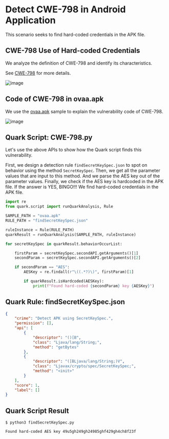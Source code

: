 # Detect CWE-798 in Android Application

This scenario seeks to find hard-coded credentials in the APK file.

## CWE-798 Use of Hard-coded Credentials

We analyze the definition of CWE-798 and identify its characteristics.

See [CWE-798](https://cwe.mitre.org/data/definitions/798.html) for more
details.

![image](https://i.imgur.com/0G9APpf.jpg)

## Code of CWE-798 in ovaa.apk

We use the [ovaa.apk](https://github.com/oversecured/ovaa) sample to
explain the vulnerability code of CWE-798.

![image](https://i.imgur.com/ikaJlDW.jpg)

## Quark Script: CWE-798.py

Let\'s use the above APIs to show how the Quark script finds this
vulnerability.

First, we design a detection rule `findSecretKeySpec.json` to spot on
behavior using the method `SecretKeySpec`. Then, we get all the
parameter values that are input to this method. And we parse the AES key
out of the parameter values. Finally, we check if the AES key is
hardcoded in the APK file. If the answer is YES, BINGO!!! We find
hard-coded credentials in the APK file.

``` python
import re
from quark.script import runQuarkAnalysis, Rule

SAMPLE_PATH = "ovaa.apk"
RULE_PATH = "findSecretKeySpec.json"

ruleInstance = Rule(RULE_PATH)
quarkResult = runQuarkAnalysis(SAMPLE_PATH, ruleInstance)

for secretKeySpec in quarkResult.behaviorOccurList:

    firstParam = secretKeySpec.secondAPI.getArguments()[1]
    secondParam = secretKeySpec.secondAPI.getArguments()[2]

    if secondParam == "AES":
        AESKey = re.findall(r"\((.*?)\)", firstParam)[1]

        if quarkResult.isHardcoded(AESKey):
            print(f"Found hard-coded {secondParam} key {AESKey}")
```

## Quark Rule: findSecretKeySpec.json

``` json
{
    "crime": "Detect APK using SecretKeySpec.",
    "permission": [],
    "api": [
        {
            "descriptor": "()[B",
            "class": "Ljava/lang/String;",
            "method": "getBytes"
        },
        {
            "descriptor": "([BLjava/lang/String;)V",
            "class": "Ljavax/crypto/spec/SecretKeySpec;",
            "method": "<init>"
        }
    ],
    "score": 1,
    "label": []
}
```

## Quark Script Result

``` TEXT
$ python3 findSecretKeySpec.py 

Found hard-coded AES key 49u5gh249gh24985ghf429gh4ch8f23f
```
